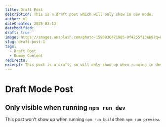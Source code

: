 ```yaml
---
title: Draft Post
description: This is a draft post which will only show in dev mode.
author: ml
dateCreated: 2025-03-13
dateModified:
draft: true
image: https://images.unsplash.com/photo-1596836471905-0f4255f13eb8?q=80&w=1000&auto=format&fit=crop&ixlib=rb-4.0.3&ixid=M3wxMjA3fDB8MHxwaG90by1wYWdlfHx8fGVufDB8fHx8fA%3D%3D
slug: draft-post-1
tags:
  - Draft Post
  - Dummy Content
redirects:
excerpt: This post is a draft, so will only show up when running in dev mode. It's been left here as an example.
---
```


# Draft Mode Post

## Only visible when running `npm run dev`

This post won't show up when running `npm run build` then `npm run preview`.
